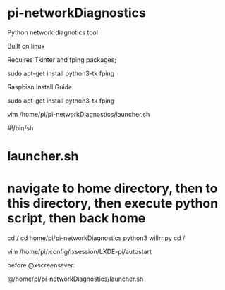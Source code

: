 # pi-networkDiagnostics
Python network diagnotics tool

Built on linux

Requires Tkinter and fping packages;

sudo apt-get install python3-tk fping

Raspbian Install Guide:

sudo apt-get install python3-tk fping

vim /home/pi/pi-networkDiagnostics/launcher.sh

#!/bin/sh
# launcher.sh
# navigate to home directory, then to this directory, then execute python script, then back home
cd /
cd home/pi/pi-networkDiagnostics
python3 willrr.py
cd /

vim /home/pi/.config/lxsession/LXDE-pi/autostart

before @xscreensaver:

@/home/pi/pi-networkDiagnostics/launcher.sh
